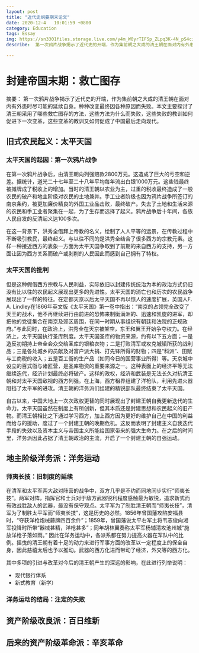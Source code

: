 ```yaml
---
layout: post
title: "近代史纲要期末论文"
date: 2020-12-4   10:01:59 +0800
category: Education
tags: Essay 
img: https://sn3301files.storage.live.com/y4m_W0yrTIFSp_ZLpq3K-4N_pS4ciuc0Q_E2Tyc9bFjo93rd_NfAqw59zs1dLRDX3T0vQx1LwxG24CBtXP1NLvgnkDA2_KmIUfopo2BINDiQ-LxqLpkAdwGcKs4ufWxvhfY6Nd85He7rh95WLZE0T9v5jmfcDG0L9E-ZIiexWBP31ILyhY5_QJ8s_MxmLBFh8rF?width=400&height=250&cropmode=none
describe:  第一次鸦片战争揭示了近代史的开端，作为集前朝之大成的清王朝在面对内有外患时尽可能的延续自身。种种改变最终因各种原因而失败。本文主要探讨了清王朝采用了哪些救亡图存的方法，这些方法为什么而失败，这些失败的教训如何促进下一次变革，这些变革的教训又如何促成了中国最后走向现代。

---
```


# 封建帝国末期：救亡图存

摘要： 第一次鸦片战争揭示了近代史的开端，作为集前朝之大成的清王朝在面对内有外患时尽可能的延续自身。种种改变最终因各种原因而失败。本文主要探讨了清王朝采用了哪些救亡图存的方法，这些方法为什么而失败，这些失败的教训如何促进下一次变革，这些变革的教训又如何促成了中国最后走向现代。



## 旧式农民起义：太平天国

### 太平天国的起因：第一次鸦片战争

在第一次鸦片战争后，由清王朝向列强赔款2800万元。这造成了巨大的亏空和逆差。据统计，道光二十七年至二十八年平均每年流出白银1000万元。这些钱最终被摊牌成了税收上的增加。当时的清王朝以农业为主，过重的税收最终造成了一般农民的破产和地主阶级对农民的土地兼并。手工业者阶级也因为鸦片战争所签订的南京条约，被更加廉价精良的外国工业品击败，最终破产。失去了土地和生活来源的农民和手工业者聚集在一起，为了生存而选择了起义。鸦片战争后十年间，各族人民自发的反清起义达100多次。

在这一背景下，洪秀全借拜上帝教的名义，绘制了人人平等的远景，在传教过程中不断吸引教民，最终起义。与以往不同的是洪秀全结合了很多西方的宗教元素。这样一种接近西方的表象一方面为太平天国争取到了前期的来自西方的支持，另一方面让因为西方关系而破产或剥削的人民因此而感到自己拥有了特权。

### 太平天国的批判

但是这种假借西方宗教与人民利益，实际依旧以封建传统统治为本的政治方式仍旧没有比以往的农民起义展现出更多的先进性。太平天国的消亡也和历次的农民战争展现出了一样的特征。在定都天京以后太平天国不再以惊人的速度扩展，英国人F. A. Lindley在1866年英文版《太平天国》第一卷中指出：“南京的占领完全改变了天王的战术，他不再继续进行由前进的恐怖来制衡满洲的、迅速和凯旋的进军，却把他的党徒集合在南京及郊区周围，在同一时期从事组织有朝廷和法院的正规政府。”与此同时，在政治上，洪秀全在天京被架空，东王和翼王开始争夺权力。在经济上，太平天国执行圣库制度。太平天国圣库的物资来源，约有以下五方面；一是造反初期持上帝全会众交给圣库的银粮衣物；二是打败清军或攻克城镇所获的战利品；三是各处城乡的员献及对富户派大捐、打先锋所得的财物；四是“科派”、田赋与工商税的收入；五是百工衙的生产品（如同今日的国营事业所得）等。天京城中设立的百式衙与诸匠营，是圣库物资的重要来源之一。这种表面上的经济平等无法继续迭代，经济计划最终必将破产。这样的政权，经济和武装是无法长久对抗清王朝和对太平天国敌视的西方列强。在上海，西方租界组建了洋枪队，利用先进火器阻挡了太平军的进攻。清王朝的洋务派们组建的精锐部队最终结束了太平天国。

自古以来，中国大地上一次次政权更替的同时展现出了封建王朝自我更新迭代的生命力。太平天国虽然在制度上有所创新，但其本质还是封建思想和农民起义的旧产物。而清王朝相比之下通过学习西方，加上西方因为更好的维护自己在中国的利益而给与的援助，度过了一个封建王朝的晚期危机。这反而表明了封建主义自我迭代手段的失效以及资本主义与帝国主义所能给国家带来的强大生命力。在之后的时间里，洋务派因此占据了清王朝政治的主流，开启了一个封建王朝的自强运动。



## 地主阶级洋务派：洋务运动

### 师夷长技：旧制度的延续

在清军和太平军两大敌对阵营的战争中，双方几乎是不约而同地同步实行“师夷长技”。两军对阵，指挥官和士兵对于敌方武器锐利程度感触最为敏锐，追求新式而有效战胜敌人的武器，最没有保守观点。太平军为了制胜清王朝而“师夷长技”，清军为了制胜太平军而“师夷长技”，这是历史的必然。1856年曾国藩攻陷安福县时，“夺获洋枪炮械藤牌四百余件”；1859年，曾国藩说太平右军主将韦志俊向湘军投降时所带“器械甚精，洋枪甚多”；同年胡林翼奏称太平军杨辅清攻池州城“施放洋枪子落如雨。” 因此在洋务运动中，各派系都在努力提高火器在军队中的比例。摇曳的清王朝有着十足的动力来进行军事方面的改革以一定程度上的保全自身，因此慈禧太后也予以推动。武器的西方化进而带动了经济，外交等的西方化。

其中多项的引进与改革对今后的清王朝产生的深远的影响，在此进行列举说明：

- 现代银行体系
- 新式教育（新学）

### 洋务运动的结局：注定的失败



## 资产阶级改良派：百日维新





## 后来的资产阶级革命派：辛亥革命

